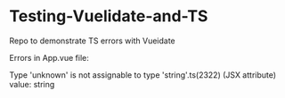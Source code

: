 # Testing-Vuelidate-and-TS
Repo to demonstrate TS errors with Vueidate

Errors in App.vue file:

  <boolean-input v-model:value="model.agree.$model" />
  <name-input v-model:value="model.name.$model" />
  
Type 'unknown' is not assignable to type 'string'.ts(2322)
(JSX attribute) value: string
  
  

